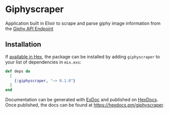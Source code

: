 # Giphyscraper

Application built in Elixir to scrape and parse giphy image information from the <a href="https://developers.giphy.com/docs/api/#quick-start-guide">Giphy API Endpoint</a>

## Installation

If [available in Hex](https://hex.pm/docs/publish), the package can be installed
by adding `giphyscraper` to your list of dependencies in `mix.exs`:

```elixir
def deps do
  [
    {:giphyscraper, "~> 0.1.0"}
  ]
end
```

Documentation can be generated with [ExDoc](https://github.com/elixir-lang/ex_doc)
and published on [HexDocs](https://hexdocs.pm). Once published, the docs can
be found at <https://hexdocs.pm/giphyscraper>.

